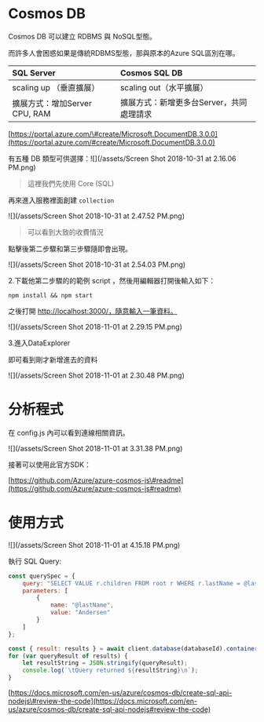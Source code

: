 # Cosmos DB

Cosmos DB 可以建立 RDBMS 與 NoSQL型態。

而許多人會困惑如果是傳統RDBMS型態，那與原本的Azure SQL區別在哪。

| SQL Server | Cosmos SQL DB |
| :--- | :--- |
| scaling up （垂直擴展） | scaling out（水平擴展） |
| 擴展方式：增加Server CPU, RAM | 擴展方式：新增更多台Server，共同處理請求 |

[https://portal.azure.com/\#create/Microsoft.DocumentDB.3.0.0](https://portal.azure.com/#create/Microsoft.DocumentDB.3.0.0)

有五種 DB 類型可供選擇：![](/assets/Screen Shot 2018-10-31 at 2.16.06 PM.png)

> 這裡我們先使用 Core \(SQL\)

再來進入服務裡面創建 `collection`

![](/assets/Screen Shot 2018-10-31 at 2.47.52 PM.png)

> 可以看到大致的收費情況

點擊後第二步驟和第三步驟隨即會出現。

![](/assets/Screen Shot 2018-10-31 at 2.54.03 PM.png)

2.下載他第二步驟的的範例 script ，然後用編輯器打開後輸入如下：

```
npm install && npm start
```

之後打開 [http://localhost:3000/，隨意輸入一筆資料。](http://localhost:3000/，隨意輸入一筆資料。)

![](/assets/Screen Shot 2018-11-01 at 2.29.15 PM.png)

3.進入DataExplorer

即可看到剛才新增進去的資料

![](/assets/Screen Shot 2018-11-01 at 2.30.48 PM.png)

# 分析程式

在 config.js 內可以看到連線相關資訊。

![](/assets/Screen Shot 2018-11-01 at 3.31.38 PM.png)

接著可以使用此官方SDK：

[https://github.com/Azure/azure-cosmos-js\#readme](https://github.com/Azure/azure-cosmos-js#readme)

# 使用方式

![](/assets/Screen Shot 2018-11-01 at 4.15.18 PM.png)

執行 SQL Query:

```js
const querySpec = {
    query: "SELECT VALUE r.children FROM root r WHERE r.lastName = @lastName",
    parameters: [
        {
            name: "@lastName",
            value: "Andersen"
        }
    ]
};

const { result: results } = await client.database(databaseId).container(containerId).items.query(querySpec).toArray();
for (var queryResult of results) {
    let resultString = JSON.stringify(queryResult);
    console.log(`\tQuery returned ${resultString}\n`);
}
```

[https://docs.microsoft.com/en-us/azure/cosmos-db/create-sql-api-nodejs\#review-the-code](https://docs.microsoft.com/en-us/azure/cosmos-db/create-sql-api-nodejs#review-the-code)

